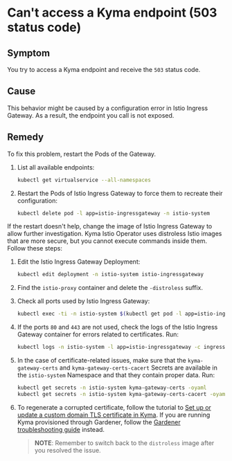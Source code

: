 # Can't access a Kyma endpoint (503 status code)

## Symptom

You try to access a Kyma endpoint and receive the `503` status code.

## Cause

This behavior might be caused by a configuration error in Istio Ingress Gateway. As a result, the endpoint you call is not exposed.

## Remedy

To fix this problem, restart the Pods of the Gateway.

1. List all available endpoints:

    ```bash
    kubectl get virtualservice --all-namespaces
    ```

2. Restart the Pods of Istio Ingress Gateway to force them to recreate their configuration:

     ```bash
     kubectl delete pod -l app=istio-ingressgateway -n istio-system
     ```

If the restart doesn't help, change the image of Istio Ingress Gateway to allow further investigation. Kyma Istio Operator uses distroless Istio images that are more secure, but you cannot execute commands inside them. Follow these steps:

1. Edit the Istio Ingress Gateway Deployment:

    ```bash
    kubectl edit deployment -n istio-system istio-ingressgateway
    ```

2. Find the `istio-proxy` container and delete the `-distroless` suffix.

3. Check all ports used by Istio Ingress Gateway:

    ```bash
    kubectl exec -ti -n istio-system $(kubectl get pod -l app=istio-ingressgateway -n istio-system -o name) -c istio-proxy -- netstat -lptnu
    ```

4. If the ports `80` and `443` are not used, check the logs of the Istio Ingress Gateway container for errors related to certificates. Run:

    ```bash
    kubectl logs -n istio-system -l app=istio-ingressgateway -c ingress-sds
    ```

5. In the case of certificate-related issues, make sure that the `kyma-gateway-certs` and `kyma-gateway-certs-cacert` Secrets are available in the `istio-system` Namespace and that they contain proper data. Run:

    ```bash
    kubectl get secrets -n istio-system kyma-gateway-certs -oyaml
    kubectl get secrets -n istio-system kyma-gateway-certs-cacert -oyaml
    ```

6. To regenerate a corrupted certificate, follow the tutorial to [Set up or update a custom domain TLS certificate in Kyma](https://kyma-project.io/docs/kyma/latest/03-tutorials/00-security/sec-01-tls-certificates-security/). If you are running Kyma provisioned through Gardener, follow the [Gardener troubleshooting guide](https://kyma-project.io/docs/kyma/latest/04-operation-guides/troubleshooting/security/sec-01-certificates-gardener/) instead.

   >**NOTE**: Remember to switch back to the `distroless` image after you resolved the issue.
